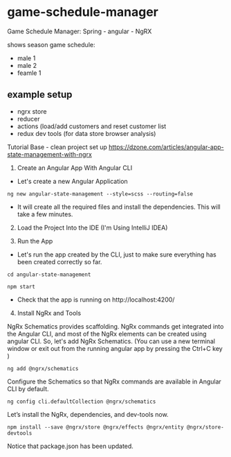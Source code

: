 # game-schedule-manager
Game Schedule Manager: Spring - angular - NgRX

  shows season game schedule:
  - male 1
  - male 2
  - feamle 1

## example setup
- ngrx store
- reducer
- actions (load/add customers and reset customer list
- redux dev tools (for data store browser analysis)

Tutorial Base - clean project set up
https://dzone.com/articles/angular-app-state-management-with-ngrx

1. Create an Angular App With Angular CLI

- Let's create a new Angular Application 
```
ng new angular-state-management --style=scss --routing=false
```

- It will create all the required files and install the dependencies. This will take a few minutes.

2. Load the Project Into the IDE (I'm Using IntelliJ IDEA)

3. Run the App

- Let's run the app created by the CLI, just to make sure everything has been created correctly so far.

```
cd angular-state-management 
```
```
npm start
```

- Check that the app is running on http://localhost:4200/

4. Install NgRx and Tools

NgRx Schematics provides scaffolding. NgRx commands get integrated into the Angular CLI, and most of the NgRx elements can be created using angular CLI. So, let's add NgRx Schematics. (You can use a new terminal window or exit out from the running angular app by pressing the Ctrl+C key )
```
ng add @ngrx/schematics
```

Configure the Schematics so that NgRx commands are available in Angular CLI by default.
```
ng config cli.defaultCollection @ngrx/schematics
```

Let’s install the NgRx,  dependencies, and dev-tools now.
```
npm install --save @ngrx/store @ngrx/effects @ngrx/entity @ngrx/store-devtools 
```

Notice that package.json has been updated.
